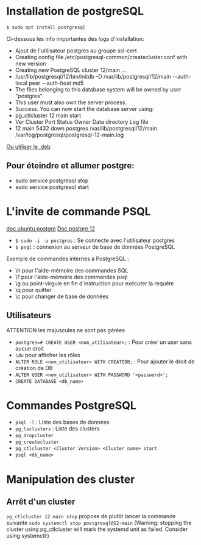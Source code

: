

# Installation de postgreSQL
`$ sudo apt install postgresql`

Ci-dessous les info importantes des logs d'installation:
- Ajout de l'utilisateur postgres au groupe ssl-cert
- Creating config file /etc/postgresql-common/createcluster.conf with new version
- Creating new PostgreSQL cluster 12/main ...
- /usr/lib/postgresql/12/bin/initdb -D /var/lib/postgresql/12/main --auth-local peer --auth-host md5
- The files belonging to this database system will be owned by user "postgres".
- This user must also own the server process.
- Success. You can now start the database server using:
- pg_ctlcluster 12 main start
- Ver Cluster Port Status Owner    Data directory              Log file
- 12  main    5432 down   postgres /var/lib/postgresql/12/main /var/log/postgresql/postgresql-12-main.log

[Ou utiliser le .deb](https://www.postgresql.org/download/linux/ubuntu/)

## Pour éteindre et allumer postgre:
- sudo service postgresql stop
- sudo service postgresql start




# L'invite de commande PSQL
[doc ubuntu postgre](https://doc.ubuntu-fr.org/postgresql)
[Doc postgre 12](https://www.postgresql.org/docs/12/index.html)

- `$ sudo -i -u postgres` : Se connecte avec l'utilisateur postgres
- `$ psql` : connexion au serveur de base de données PostgreSQL

Exemple de commandes internes à PostgreSQL :
 - \h pour l'aide-mémoire des commandes SQL
 - \\? pour l'aide-mémoire des commandes psql
 - \\g ou point-virgule en fin d'instruction pour exécuter la requête
 - \\q pour quitter
 - \\c pour changer de base de données

## Utilisateurs
ATTENTION 
 les majuscules ne sont pas gérées 

 - `postgres=# CREATE USER <nom_utilisateur>;` : Pour créer un user sans aucun droit
 - `\du` pour afficher les rôles
 - `ALTER ROLE <nom_utilisateur> WITH CREATEDB;` : Pour ajouter le droit de création de DB
 - `ALTER USER <nom_utilisateur> WITH PASSWORD '<password>';`
 - `CREATE DATABASE <db_name>`

# Commandes PostgreSQL
- `psql -l` : Liste des bases de données
- `pg_lsclusters` : Liste des clusters
- `pg_dropcluster`
- `pg_createcluster`
- `pg_ctlcluster <Cluster Version> <Cluster name> start`
- `psql <db_name>`

# Manipulation des cluster
## Arrêt d'un cluster
`pg_ctlcluster 12 main stop` propose de plutôt lancer la commande suivante `sudo systemctl stop postgresql@12-main`
(Warning: stopping the cluster using pg_ctlcluster will mark the systemd unit as failed. Consider using systemctl:)